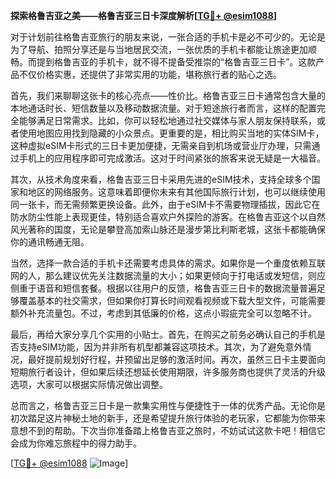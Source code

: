 **探索格鲁吉亚之美——格鲁吉亚三日卡深度解析[[TG💪+ @esim1088](https://t.me/s/esim1088)]**

对于计划前往格鲁吉亚旅行的朋友来说，一张合适的手机卡是必不可少的。无论是为了导航、拍照分享还是与当地居民交流，一张优质的手机卡都能让旅途更加顺畅。而提到格鲁吉亚的手机卡，就不得不提备受推崇的“格鲁吉亚三日卡”。这款产品不仅价格实惠，还提供了非常实用的功能，堪称旅行者的贴心之选。

首先，我们来聊聊这张卡的核心亮点——性价比。格鲁吉亚三日卡通常包含大量的本地通话时长、短信数量以及移动数据流量。对于短途旅行者而言，这样的配置完全能够满足日常需求。比如，你可以轻松地通过社交媒体与家人朋友保持联系，或者使用地图应用找到隐藏的小众景点。更重要的是，相比购买当地的实体SIM卡，这种虚拟eSIM卡形式的三日卡更加便捷，无需亲自到机场或营业厅办理，只需通过手机上的应用程序即可完成激活。这对于时间紧张的旅客来说无疑是一大福音。

其次，从技术角度来看，格鲁吉亚三日卡采用先进的eSIM技术，支持全球多个国家和地区的网络服务。这意味着即便你未来有其他国际旅行计划，也可以继续使用同一张卡，而无需频繁更换设备。此外，由于eSIM卡不需要物理插拔，因此它在防水防尘性能上表现更佳，特别适合喜欢户外探险的游客。在格鲁吉亚这个以自然风光著称的国度，无论是攀登高加索山脉还是漫步第比利斯老城，这张卡都能确保你的通讯畅通无阻。

当然，选择一款合适的手机卡还需要考虑具体的需求。如果你是一个重度依赖互联网的人，那么建议优先关注数据流量的大小；如果更倾向于打电话或发短信，则应侧重于语音和短信套餐。根据以往用户的反馈，格鲁吉亚三日卡的数据流量普遍足够覆盖基本的社交需求，但如果你打算长时间观看视频或下载大型文件，可能需要额外补充流量包。不过，考虑到其低廉的价格，这点小瑕疵完全可以忽略不计。

最后，再给大家分享几个实用的小贴士。首先，在购买之前务必确认自己的手机是否支持eSIM功能，因为并非所有机型都兼容这项技术。其次，为了避免意外情况，最好提前规划好行程，并预留出足够的激活时间。再次，虽然三日卡主要面向短期旅行者设计，但如果后续还想延长使用期限，许多服务商也提供了灵活的升级选项，大家可以根据实际情况做出调整。

总而言之，格鲁吉亚三日卡是一款集实用性与便捷性于一体的优秀产品。无论你是初次踏足这片神秘土地的新手，还是希望提升旅行体验的老玩家，它都能为你带来意想不到的帮助。下次当你准备踏上格鲁吉亚之旅时，不妨试试这款卡吧！相信它会成为你难忘旅程中的得力助手。

[[TG💪+ @esim1088](https://t.me/s/esim1088) ![Image](https://i.postimg.cc/4NQfJmqS/Snipaste-2025-05-13-00-14-12.png)]
